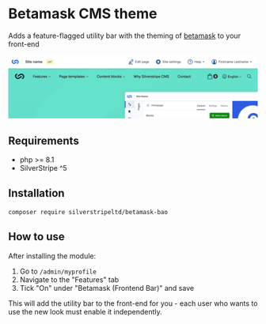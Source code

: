 # Betamask CMS theme

Adds a feature-flagged utility bar with the theming of [betamask](https://github.com/silverstripeltd/betamask) to your front-end

![The utility bar on the front-end](docs/images/BetaMask-front-end-bar.png)

## Requirements

* php >= 8.1
* SilverStripe ^5

## Installation

```sh
composer require silverstripeltd/betamask-bao
```

## How to use

After installing the module:

1. Go to `/admin/myprofile`
1. Navigate to the "Features" tab
1. Tick "On" under "Betamask (Frontend Bar)" and save

This will add the utility bar to the front-end for you - each user who wants to use the new look must enable it independently.
